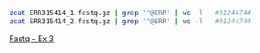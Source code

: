 ```bash
zcat ERR315414_1.fastq.gz | grep '^@ERR' | wc -l   #91244744
zcat ERR315414_2.fastq.gz | grep '^@ERR' | wc -l   #91244744
```

[Fastq - Ex 3](https://github.com/Functional-Genomics/TeachingMaterial/blob/Cancer-Genomics-07-2015/doc/11.fastq.md#exercise-3)

